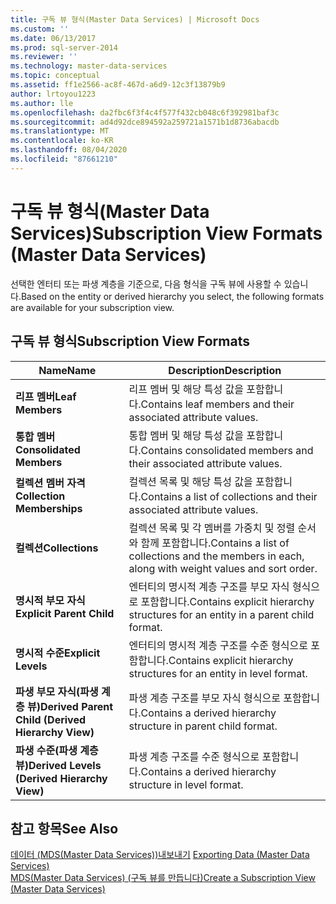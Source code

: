 ```yaml
---
title: 구독 뷰 형식(Master Data Services) | Microsoft Docs
ms.custom: ''
ms.date: 06/13/2017
ms.prod: sql-server-2014
ms.reviewer: ''
ms.technology: master-data-services
ms.topic: conceptual
ms.assetid: ff1e2566-ac8f-467d-a6d9-12c3f13879b9
author: lrtoyou1223
ms.author: lle
ms.openlocfilehash: da2fbc6f3f4c4f577f432cb048c6f392981baf3c
ms.sourcegitcommit: ad4d92dce894592a259721a1571b1d8736abacdb
ms.translationtype: MT
ms.contentlocale: ko-KR
ms.lasthandoff: 08/04/2020
ms.locfileid: "87661210"
---
```

# <a name="subscription-view-formats-master-data-services"></a><span data-ttu-id="dbbdb-102">구독 뷰 형식(Master Data Services)</span><span class="sxs-lookup"><span data-stu-id="dbbdb-102">Subscription View Formats (Master Data Services)</span></span>
  <span data-ttu-id="dbbdb-103">선택한 엔터티 또는 파생 계층을 기준으로, 다음 형식을 구독 뷰에 사용할 수 있습니다.</span><span class="sxs-lookup"><span data-stu-id="dbbdb-103">Based on the entity or derived hierarchy you select, the following formats are available for your subscription view.</span></span>  
  
## <a name="subscription-view-formats"></a><span data-ttu-id="dbbdb-104">구독 뷰 형식</span><span class="sxs-lookup"><span data-stu-id="dbbdb-104">Subscription View Formats</span></span>  
  
|<span data-ttu-id="dbbdb-105">Name</span><span class="sxs-lookup"><span data-stu-id="dbbdb-105">Name</span></span>|<span data-ttu-id="dbbdb-106">Description</span><span class="sxs-lookup"><span data-stu-id="dbbdb-106">Description</span></span>|  
|----------|-----------------|  
|<span data-ttu-id="dbbdb-107">**리프 멤버**</span><span class="sxs-lookup"><span data-stu-id="dbbdb-107">**Leaf Members**</span></span>|<span data-ttu-id="dbbdb-108">리프 멤버 및 해당 특성 값을 포함합니다.</span><span class="sxs-lookup"><span data-stu-id="dbbdb-108">Contains leaf members and their associated attribute values.</span></span>|  
|<span data-ttu-id="dbbdb-109">**통합 멤버**</span><span class="sxs-lookup"><span data-stu-id="dbbdb-109">**Consolidated Members**</span></span>|<span data-ttu-id="dbbdb-110">통합 멤버 및 해당 특성 값을 포함합니다.</span><span class="sxs-lookup"><span data-stu-id="dbbdb-110">Contains consolidated members and their associated attribute values.</span></span>|  
|<span data-ttu-id="dbbdb-111">**컬렉션 멤버 자격**</span><span class="sxs-lookup"><span data-stu-id="dbbdb-111">**Collection Memberships**</span></span>|<span data-ttu-id="dbbdb-112">컬렉션 목록 및 해당 특성 값을 포함합니다.</span><span class="sxs-lookup"><span data-stu-id="dbbdb-112">Contains a list of collections and their associated attribute values.</span></span>|  
|<span data-ttu-id="dbbdb-113">**컬렉션**</span><span class="sxs-lookup"><span data-stu-id="dbbdb-113">**Collections**</span></span>|<span data-ttu-id="dbbdb-114">컬렉션 목록 및 각 멤버를 가중치 및 정렬 순서와 함께 포함합니다.</span><span class="sxs-lookup"><span data-stu-id="dbbdb-114">Contains a list of collections and the members in each, along with weight values and sort order.</span></span>|  
|<span data-ttu-id="dbbdb-115">**명시적 부모 자식**</span><span class="sxs-lookup"><span data-stu-id="dbbdb-115">**Explicit Parent Child**</span></span>|<span data-ttu-id="dbbdb-116">엔터티의 명시적 계층 구조를 부모 자식 형식으로 포함합니다.</span><span class="sxs-lookup"><span data-stu-id="dbbdb-116">Contains explicit hierarchy structures for an entity in a parent child format.</span></span>|  
|<span data-ttu-id="dbbdb-117">**명시적 수준**</span><span class="sxs-lookup"><span data-stu-id="dbbdb-117">**Explicit Levels**</span></span>|<span data-ttu-id="dbbdb-118">엔터티의 명시적 계층 구조를 수준 형식으로 포함합니다.</span><span class="sxs-lookup"><span data-stu-id="dbbdb-118">Contains explicit hierarchy structures for an entity in level format.</span></span>|  
|<span data-ttu-id="dbbdb-119">**파생 부모 자식(파생 계층 뷰)**</span><span class="sxs-lookup"><span data-stu-id="dbbdb-119">**Derived Parent Child (Derived Hierarchy View)**</span></span>|<span data-ttu-id="dbbdb-120">파생 계층 구조를 부모 자식 형식으로 포함합니다.</span><span class="sxs-lookup"><span data-stu-id="dbbdb-120">Contains a derived hierarchy structure in parent child format.</span></span>|  
|<span data-ttu-id="dbbdb-121">**파생 수준(파생 계층 뷰)**</span><span class="sxs-lookup"><span data-stu-id="dbbdb-121">**Derived Levels (Derived Hierarchy View)**</span></span>|<span data-ttu-id="dbbdb-122">파생 계층 구조를 수준 형식으로 포함합니다.</span><span class="sxs-lookup"><span data-stu-id="dbbdb-122">Contains a derived hierarchy structure in level format.</span></span>|  
  
## <a name="see-also"></a><span data-ttu-id="dbbdb-123">참고 항목</span><span class="sxs-lookup"><span data-stu-id="dbbdb-123">See Also</span></span>  
 <span data-ttu-id="dbbdb-124">[데이터 &#40;MDS(Master Data Services)&#41;내보내기](overview-exporting-data-master-data-services.md) </span><span class="sxs-lookup"><span data-stu-id="dbbdb-124">[Exporting Data &#40;Master Data Services&#41;](overview-exporting-data-master-data-services.md) </span></span>  
 [<span data-ttu-id="dbbdb-125">MDS(Master Data Services) &#40;구독 뷰를 만듭니다&#41;</span><span class="sxs-lookup"><span data-stu-id="dbbdb-125">Create a Subscription View &#40;Master Data Services&#41;</span></span>](create-a-subscription-view-to-export-data-master-data-services.md)  
  
  
